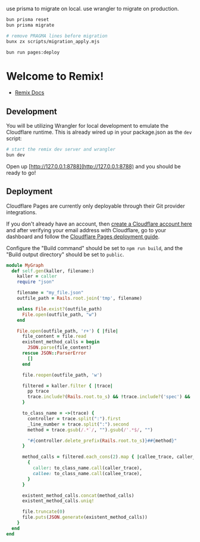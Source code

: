 use prisma to migrate on local.
use wrangler to migrate on production.
```sh
bun prisma reset
bun prisma migrate

# remove PRAGMA lines before migration
bunx zx scripts/migration_apply.mjs

bun run pages:deploy
```


# Welcome to Remix!

- [Remix Docs](https://remix.run/docs)

## Development

You will be utilizing Wrangler for local development to emulate the Cloudflare runtime. This is already wired up in your package.json as the `dev` script:

```sh
# start the remix dev server and wrangler
bun dev
```

Open up [http://127.0.0.1:8788](http://127.0.0.1:8788) and you should be ready to go!

## Deployment

Cloudflare Pages are currently only deployable through their Git provider integrations.

If you don't already have an account, then [create a Cloudflare account here](https://dash.cloudflare.com/sign-up/pages) and after verifying your email address with Cloudflare, go to your dashboard and follow the [Cloudflare Pages deployment guide](https://developers.cloudflare.com/pages/framework-guides/deploy-anything).

Configure the "Build command" should be set to `npm run build`, and the "Build output directory" should be set to `public`.

```ruby
module MyGraph
  def self.gen(kaller, filename:)
    kaller = caller
    require "json"

    filename = "my_file.json"
    outfile_path = Rails.root.join('tmp', filename)

    unless File.exist?(outfile_path)
      File.open(outfile_path, "w")
    end

    File.open(outfile_path, 'r+') { |file|
      file_content = file.read
      existent_method_calls = begin
        JSON.parse(file_content)
      rescue JSON::ParserError
        []
      end

      file.reopen(outfile_path, 'w')

      filtered = kaller.filter { |trace|
        pp trace
        trace.include?(Rails.root.to_s) && !trace.include?('spec') && !trace.include?('vendor')
      }

      to_class_name = ->(trace) {
        controller = trace.split(":").first
        _line_number = trace.split(":").second
        method = trace.gsub(/.*`/, "").gsub(/'.*$/, "")

        "#{controller.delete_prefix(Rails.root.to_s)}##{method}"
      }

      method_calls = filtered.each_cons(2).map { |callee_trace, caller_trace|
        {
          caller: to_class_name.call(caller_trace),
          callee: to_class_name.call(callee_trace),
        }
      }

      existent_method_calls.concat(method_calls)
      existent_method_calls.uniq!

      file.truncate(0)
      file.puts(JSON.generate(existent_method_calls))
    }
  end
end
```
